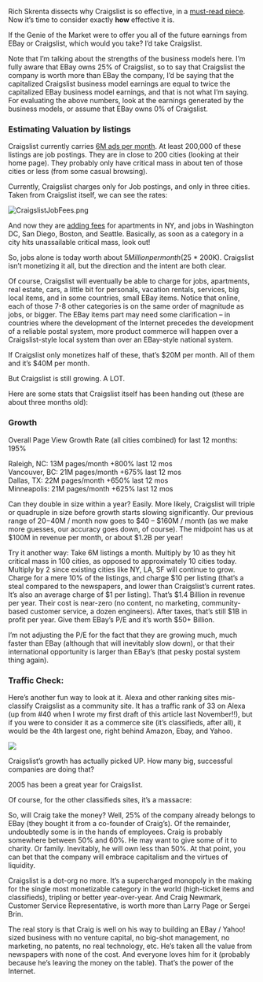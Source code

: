 Rich Skrenta dissects why Craigslist is so effective, in a [must-read piece](http://blog.topix.net/archives/000095.html). Now it’s time to consider exactly **how** effective it is.

If the Genie of the Market were to offer you all of the future earnings from EBay or Craigslist, which would you take? I’d take Craigslist.

Note that I’m talking about the strengths of the business models here. I’m fully aware that EBay owns 25% of Craigslist, so to say that Craigslist the company is worth more than EBay the company, I’d be saying that the capitalized Craigslist business model earnings are equal to twice the capitalized EBay business model earnings, and that is not what I’m saying. For evaluating the above numbers, look at the earnings generated by the business models, or assume that EBay owns 0% of Craigslist.

### Estimating Valuation by listings

Craigslist currently carries [6M ads per month](http://boston.bizjournals.com/boston/stories/2006/02/06/daily2.html). At least 200,000 of these listings are job postings. They are in close to 200 cities (looking at their home page). They probably only have critical mass in about ten of those cities or less (from some casual browsing).

Currently, Craigslist charges only for Job postings, and only in three cities. Taken from Craigslist itself, we can see the rates:

![CraigslistJobFees.png](https://i2.wp.com/nav.al/wp-content/uploads/2009/10/craigslistjobfees.png?resize=290%2C416)

And now they are [adding fees](http://www.mediabuyerplanner.com/2006/02/06/craigslist_adds_new_posting/index.php) for apartments in NY, and jobs in Washington DC, San Diego, Boston, and Seattle. Basically, as soon as a category in a city hits unassailable critical mass, look out!

So, jobs alone is today worth about $5 Million per month ($25 * 200K). Craigslist isn’t monetizing it all, but the direction and the intent are both clear.

Of course, Craigslist will eventually be able to charge for jobs, apartments, real estate, cars, a little bit for personals, vacation rentals, services, big local items, and in some countries, small EBay items. Notice that online, each of those 7-8 other categories is on the same order of magnitude as jobs, or bigger. The EBay items part may need some clarification – in countries where the development of the Internet precedes the development of a reliable postal system, more product commerce will happen over a Craigslist-style local system than over an EBay-style national system.

If Craigslist only monetizes half of these, that’s $20M per month. All of them and it’s $40M per month.

But Craigslist is still growing. A LOT.

Here are some stats that Craigslist itself has been handing out (these are about three months old):

### Growth

Overall Page View Growth Rate (all cities combined) for last 12 months: 195%

Raleigh, NC: 13M pages/month +800% last 12 mos  
Vancouver, BC: 21M pages/month +675% last 12 mos  
Dallas, TX: 22M pages/month +650% last 12 mos  
Minneapolis: 21M pages/month +625% last 12 mos

Can they double in size within a year? Easily. More likely, Craigslist will triple or quadruple in size before growth starts slowing significantly. Our previous range of $20-$40M / month now goes to $40 – $160M / month (as we make more guesses, our accuracy goes down, of course). The midpoint has us at $100M in revenue per month, or about $1.2B per year!

Try it another way: Take 6M listings a month. Multiply by 10 as they hit critical mass in 100 cities, as opposed to approximately 10 cities today. Multiply by 2 since existing cities like NY, LA, SF will continue to grow. Charge for a mere 10% of the listings, and charge $10 per listing (that’s a steal compared to the newspapers, and lower than Craigslist’s current rates. It’s also an average charge of $1 per listing). That’s $1.4 Billion in revenue per year. Their cost is near-zero (no content, no marketing, community-based customer service, a dozen engineers). After taxes, that’s still $1B in profit per year. Give them EBay’s P/E and it’s worth $50+ Billion.

I’m not adjusting the P/E for the fact that they are growing much, much faster than EBay (although that will inevitably slow down), or that their international opportunity is larger than EBay’s (that pesky postal system thing again).

### Traffic Check:

Here’s another fun way to look at it. Alexa and other ranking sites mis-classify Craigslist as a community site. It has a traffic rank of 33 on Alexa (up from #40 when I wrote my first draft of this article last November!!), but if you were to consider it as a commerce site (it’s classifieds, after all), it would be the 4th largest one, right behind Amazon, Ebay, and Yahoo.

![](http://traffic.alexa.com/graph?w=379&h=216&r=2y&y=r&u=craigslist.org/&u=)

Craigslist’s growth has actually picked UP. How many big, successful companies are doing that?

2005 has been a great year for Craigslist.

Of course, for the other classifieds sites, it’s a massacre:

So, will Craig take the money? Well, 25% of the company already belongs to EBay (they bought it from a co-founder of Craig’s). Of the remainder, undoubtedly some is in the hands of employees. Craig is probably somewhere between 50% and 60%. He may want to give some of it to charity. Or family. Inevitably, he will own less than 50%. At that point, you can bet that the company will embrace capitalism and the virtues of liquidity.

Craigslist is a dot-org no more. It’s a supercharged monopoly in the making for the single most monetizable category in the world (high-ticket items and classifieds), tripling or better year-over-year. And Craig Newmark, Customer Service Representative, is worth more than Larry Page or Sergei Brin.

The real story is that Craig is well on his way to building an EBay / Yahoo! sized business with no venture capital, no big-shot management, no marketing, no patents, no real technology, etc. He’s taken all the value from newspapers with none of the cost. And everyone loves him for it (probably because he’s leaving the money on the table). That’s the power of the Internet.